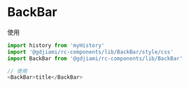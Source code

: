 # BackBar

使用

```typescript
import history from 'myHistory'
import '@gdjiami/rc-components/lib/BackBar/style/css'
import BackBar from '@gdjiami/rc-components/lib/BackBar'

// 使用
<BackBar>title</BackBar>
```
